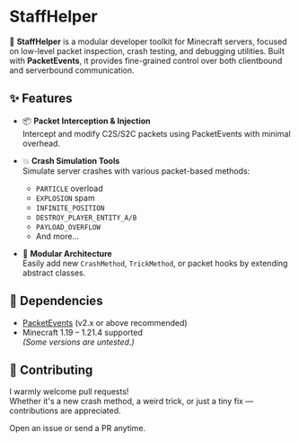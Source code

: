 # StaffHelper

🚧 **StaffHelper** is a modular developer toolkit for Minecraft servers, focused on low-level packet inspection, crash testing, and debugging utilities. Built with **PacketEvents**, it provides fine-grained control over both clientbound and serverbound communication.

## ✨ Features

- 📦 **Packet Interception & Injection**  
  Intercept and modify C2S/S2C packets using PacketEvents with minimal overhead.

- 💥 **Crash Simulation Tools**  
  Simulate server crashes with various packet-based methods:  
  - `PARTICLE` overload  
  - `EXPLOSION` spam  
  - `INFINITE_POSITION`  
  - `DESTROY_PLAYER_ENTITY_A/B`  
  - `PAYLOAD_OVERFLOW`  
  - And more...

- 🧱 **Modular Architecture**  
  Easily add new `CrashMethod`, `TrickMethod`, or packet hooks by extending abstract classes.

## 🧩 Dependencies

- [PacketEvents](https://github.com/retrooper/packetevents) (v2.x or above recommended)
- Minecraft 1.19 – 1.21.4 supported  
  *(Some versions are untested.)*

## 🤝 Contributing

I warmly welcome pull requests!  
Whether it's a new crash method, a weird trick, or just a tiny fix — contributions are appreciated.

Open an issue or send a PR anytime.

